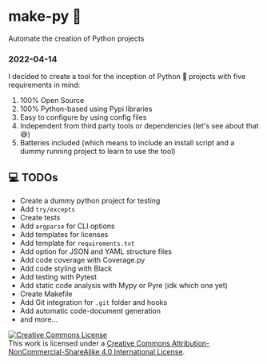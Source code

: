 # make-py 🥧

Automate the creation of Python projects

### 2022-04-14

I decided to create a tool for the inception of Python 🐍 projects with five requirements in mind:
1. 100% Open Source
2. 100% Python-based using Pypi libraries
3. Easy to configure by using config files
4. Independent from third party tools or dependencies (let's see about that 😅)
5. Batteries included (which means to include an install script and a dummy running project to learn to use the tool)

##  💻 TODOs 

- Create a dummy python project for testing
- Add `try/excepts`
- Create tests
- Add `argparse` for CLI options
- Add templates for licenses
- Add template for `requirements.txt`
- Add option for JSON and YAML structure files
- Add code coverage with Coverage.py
- Add code styling with Black
- Add testing with Pytest
- Add static code analysis with Mypy or Pyre (idk which one yet)
- Create Makefile
- Add Git integration for `.git` folder and hooks
- Add automatic code-document generation
- and more...


<a rel="license" href="http://creativecommons.org/licenses/by-nc-sa/4.0/"><img alt="Creative Commons License" style="border-width:0" src="https://i.creativecommons.org/l/by-nc-sa/4.0/88x31.png" /></a><br />This work is licensed under a <a rel="license" href="http://creativecommons.org/licenses/by-nc-sa/4.0/">Creative Commons Attribution-NonCommercial-ShareAlike 4.0 International License</a>.
